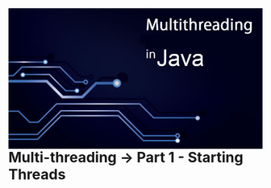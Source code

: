 <!DOCTYPE html>
<link rel="stylesheet" type="text/css" href="../READMEs_sorces/readme_Style.css"> 


<body>
<img src="../READMEs_sorces/Multithreading-Java.png" alt="Sistemas Distribuidos - Rafael Alves" align="right"/>

<!-- A aplicação do alinhamento do titulo não é compativel com HTML5, o correto é usar o respetivo css -->
<br>

<div class="autodidata_titulos">
    <h1>Multi-threading -> Part 1 - Starting Threads</h1>
</div>
</body>
